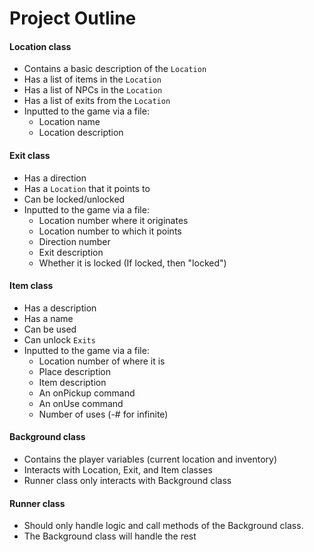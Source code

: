 # Project Outline

#### Location class
  - Contains a basic description of the `Location`
  - Has a list of items in the `Location`
  - Has a list of NPCs in the `Location`
  - Has a list of exits from the `Location`
  - Inputted to the game via a file:
    * Location name
    * Location description

#### Exit class
  - Has a direction
  - Has a `Location` that it points to
  - Can be locked/unlocked
  - Inputted to the game via a file:
    * Location number where it originates
    * Location number to which it points
    * Direction number
    * Exit description
    * Whether it is locked (If locked, then "locked")

#### Item class
  - Has a description
  - Has a name
  - Can be used
  - Can unlock `Exits`
  - Inputted to the game via a file:
    * Location number of where it is
    * Place description
    * Item description
    * An onPickup command
    * An onUse command
    * Number of uses (-# for infinite)

#### Background class
  - Contains the player variables (current location and inventory)
  - Interacts with Location, Exit, and Item classes
  - Runner class only interacts with Background class

#### Runner class
  - Should only handle logic and call methods of the Background class.
  - The Background class will handle the rest
